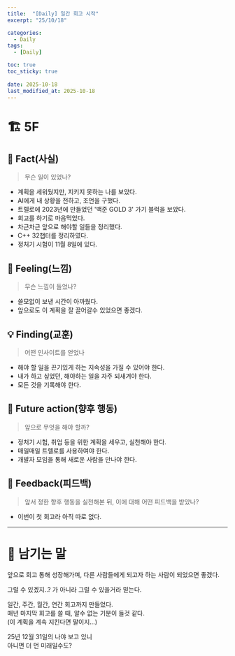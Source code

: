 ```yaml
---
title:  "[Daily] 일간 회고 시작"
excerpt: "25/10/18"

categories:
  - Daily
tags:
  - [Daily]

toc: true
toc_sticky: true
 
date: 2025-10-18
last_modified_at: 2025-10-18
---
```


# 🏗️ 5F
## 🧩 Fact(사실)
> 무슨 일이 있었나?

- 계획을 세워뒀지만, 지키지 못하는 나를 보았다.
- AI에게 내 상황을 전하고, 조언을 구했다.
- 트렐로에 2023년에 만들었던 '백준 GOLD 3' 가기 블럭을 보았다.
- 회고를 하기로 마음먹었다.
- 차근차근 앞으로 해야할 일들을 정리했다.
- C++ 32챕터를 정리하였다.
- 정처기 시험이 11월 8일에 있다.

## 💭 Feeling(느낌)
> 무슨 느낌이 들었나?

- 쓸모없이 보낸 시간이 아까웠다.
- 앞으로도 이 계획을 잘 끌어갈수 있었으면 좋겠다.

## 💡 Finding(교훈)
> 어떤 인사이트를 얻었나

- 해야 할 일을 끈기있게 하는 지속성을 가질 수 있어야 한다.
- 내가 하고 싶었던, 해야하는 일을 자주 되새겨야 한다.
- 모든 것을 기록해야 한다.

## 🎯 Future action(향후 행동)
> 앞으로 무엇을 해야 할까?

- 정처기 시험, 취업 등을 위한 계획을 세우고, 실천해야 한다.
- 매일매일 트렐로를 사용하여야 한다.
- 개발자 모임을 통해 새로운 사람을 만나야 한다.

## 🔁 Feedback(피드백)
> 앞서 정한 향후 행동을 실천해본 뒤, 이에 대해 어떤 피드백을 받았나?

- 이번이 첫 회고라 아직 따로 없다.

---

# 🌙 남기는 말

앞으로 회고 통해 성장해가며, 다른 사람들에게 되고자 하는 사람이 되었으면 좋겠다.  

그럴 수 있겠지..? 가 아니라 그럴 수 있을거라 믿는다.

일간, 주간, 월간, 연간 회고까지 만들었다.  
매년 마지막 회고를 쓸 때, 알수 없는 기분이 들것 같다.  
(이 계획을 계속 지킨다면 말이지...)  

25년 12월 31일의 나야 보고 있니  
아니면 더 먼 미래일수도?